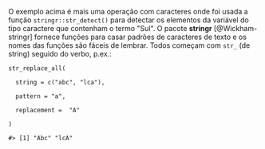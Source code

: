 O exemplo acima é mais uma operação com caracteres onde foi usada  a função `stringr::str_detect()` para detectar os elementos da variável do tipo caractere que contenham o termo \"Sul\". O pacote **stringr** [@Wickham-stringr] fornece funções para casar padrões de caracteres de texto e os nomes das funções são fáceis de lembrar. Todos começam com `str_` (de string) seguido do verbo, p.ex.:

`str_replace_all(`

   `  string = c("abc", "lca"),`

   `  pattern = "a",`

   `  replacement =  "A"`

`)`

`#> [1] "Abc" "lcA"`
